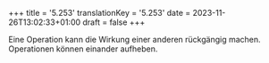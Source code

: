 +++
title = '5.253'
translationKey = '5.253'
date = 2023-11-26T13:02:33+01:00
draft = false
+++

Eine Operation kann die Wirkung einer anderen rückgängig machen. Operationen können einander aufheben.
